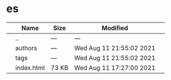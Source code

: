 # es

<table><thead><tr class="header"><th></th><th>Name</th><th>Size</th><th>Modified</th><th></th></tr></thead><tbody><tr class="odd"><td></td><td><span class="goup">..</span></td><td>—</td><td>—</td><td></td></tr><tr class="even"><td></td><td><span class="name">authors</span></td><td>—</td><td>Wed Aug 11 21:55:02 2021</td><td></td></tr><tr class="odd"><td></td><td><span class="name">tags</span></td><td>—</td><td>Wed Aug 11 21:55:02 2021</td><td></td></tr><tr class="even"><td></td><td><span class="name">index.html</span></td><td>73 KB</td><td>Wed Aug 11 17:27:00 2021</td><td></td></tr></tbody></table>
